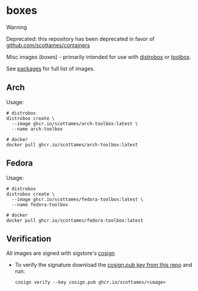 # boxes

> [!WARNING]
> Deprecated: this repository has been deprecated in favor of
> [github.com/scottames/containers](https://github.com/scottames/containers)

Misc images (boxes) - primarily intended for use with [distrobox](https://github.com/89luca89/distrobox)
or [toolbox](https://containertoolbx.org/).

See [packages](https://github.com/scottames?tab=packages&repo_name=boxes) for full list of images.

## Arch

Usage:

```shell
# distrobox
distrobox create \
  --image ghcr.io/scottames/arch-toolbox:latest \
  --name arch-toolbox
```

```shell
# docker
docker pull ghcr.io/scottames/arch-toolbox:latest
```

## Fedora

Usage:

```shell
# distrobox
distrobox create \
  --image ghcr.io/scottames/fedora-toolbox:latest \
  --name fedora-toolbox
```

```shell
# docker
docker pull ghcr.io/scottames/fedora-toolbox:latest
```

## Verification

All images are signed with sigstore's [cosign](https://docs.sigstore.dev/cosign/overview/)

- To verify the signature download the [cosign.pub key from this repo](cosign.pub) and run:

  ```shell
  cosign verify --key cosign.pub ghcr.io/scottames/<image>
  ```
